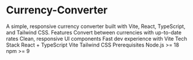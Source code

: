 # Currency-Converter
A simple, responsive currency converter built with Vite, React, TypeScript, and Tailwind CSS.  Features Convert between currencies with up-to-date rates Clean, responsive UI components Fast dev experience with Vite Tech Stack React + TypeScript Vite Tailwind CSS Prerequisites Node.js >= 18 npm >= 9
